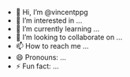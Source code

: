 - 👋 Hi, I’m @vincentppg
- 👀 I’m interested in ...
- 🌱 I’m currently learning ...
- 💞️ I’m looking to collaborate on ...
- 📫 How to reach me ...
- 😄 Pronouns: ...
- ⚡ Fun fact: ...

<!---
vincentppg/vincentppg is a ✨ special ✨ repository because its `README.md` (this file) appears on your GitHub profile.
You can click the Preview link to take a look at your changes.
--->
